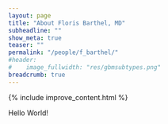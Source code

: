```yaml
---
layout: page
title: "About Floris Barthel, MD"
subheadline: ""
show_meta: true
teaser: ""
permalink: "/people/f_barthel/"
#header:
#    image_fullwidth: "res/gbmsubtypes.png"
breadcrumb: true
---
```

{% include improve_content.html %}

Hello World!
